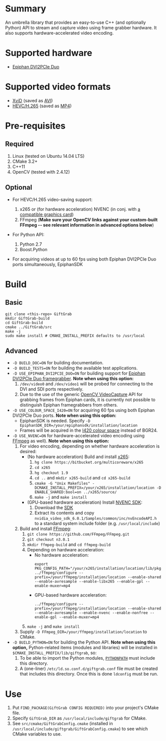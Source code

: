 # Summary

An umbrella library that provides an easy-to-use C++ (and optionally Python) API to stream and capture video using frame grabber hardware. It also supports hardware-accelerated video encoding.

# Supported hardware

* [Epiphan DVI2PCIe Duo](http://www.epiphan.com/products/dvi2pcie-duo/)

# Supported video formats

* [XviD](https://www.xvid.com/) (saved as [AVI](https://msdn.microsoft.com/en-us/library/windows/desktop/dd318189(v=vs.85).aspx))
* [HEVC/H.265](http://www.itu.int/ITU-T/recommendations/rec.aspx?rec=11885) (saved as [MP4](http://www.iso.org/iso/catalogue_detail.htm?csnumber=38538))

# Pre-requisites

## Required

1. Linux (tested on Ubuntu 14.04 LTS)
1. CMake 3.2+
1. C++11
1. OpenCV (tested with 2.4.12)

## Optional

* For HEVC/H.265 video-saving support:

  1. x265 or (for hardware acceleration) NVENC (in conj. with [a compatible graphics card](https://developer.nvidia.com/nvidia-video-codec-sdk))
  1. FFmpeg (__Make sure your OpenCV links against your custom-built FFmpeg -- see relevant information in advanced options below__)

* For Python API:

  1. Python 2.7
  1. Boost.Python

* For acquiring videos at up to 60 fps using both Epiphan DVI2PCIe Duo ports simultaneously, EpiphanSDK

# Build

## Basic

```
git clone <this-repo> GiftGrab
mkdir GiftGrab-build
cd GiftGrab-build
cmake ../GiftGrab/src
make -j
sudo make install # CMAKE_INSTALL_PREFIX defaults to /usr/local
```

## Advanced

* `-D BUILD_DOC=ON` for building documentation.
* `-D BUILD_TESTS=ON` for building the available test applications.
* `-D USE_EPIPHAN_DVI2PCIE_DUO=ON` for building support for [Epiphan DVI2PCIe Duo framegrabber](http://www.epiphan.com/products/dvi2pcie-duo). __Note when using this option:__
   1. `/dev/video0` and `/dev/video1` will be probed for connecting to the DVI and SDI ports respectively.
   1. Due to the use of the generic [OpenCV VideoCapture](http://docs.opencv.org/2.4/modules/highgui/doc/reading_and_writing_images_and_video.html#VideoCapture::VideoCapture%28int%20device%29) API for grabbing frames from Epiphan cards, it is currently not possible to distinguish Epiphan framegrabbers from others.
* `-D USE_COLOUR_SPACE_I420=ON` for acquiring 60 fps using both Epiphan DVI2PCIe Duo ports. __Note when using this option:__
   * EpiphanSDK is needed. Specify `-D EpiphanSDK_DIR=/your/epiphansdk/installation/location`
   * Frames will be acquired in the [I420 colour space](https://wiki.videolan.org/YUV#I420) instead of BGR24.
* `-D USE_NVENC=ON` for hardware-accelerated video encoding using [FFmpeg](https://www.ffmpeg.org/) as well). __Note when using this option:__
   1. For video encoding, depending on whether hardware acceleration is desired:
      * (No hardware acceleration) Build and install [x265](http://x265.org/):
         1. `hg clone https://bitbucket.org/multicoreware/x265`
         1. `cd x265`
         1. `hg checkout 1.9`
         1. `cd ..` and `mkdir x265-build` and `cd x265-build`
         1. `cmake -G "Unix Makefiles" -DCMAKE_INSTALL_PREFIX=/your/x265/installation/location -D ENABLE_SHARED:bool=on ../x265/source/`
         1. `make -j` and `make install`
      * (GPU-based hardware acceleration) Install [NVENC SDK](https://developer.nvidia.com/nvidia-video-codec-sdk):
         1. Download the [SDK](https://developer.nvidia.com/video-sdk-601)
         1. Extract its contents and copy `nvidia_video_sdk_6.0.1/Samples/common/inc/nvEncodeAPI.h` to a standard system include folder (e.g. `/usr/local/include`)
   1. Build and install [FFmpeg](https://www.ffmpeg.org/):
      1. `git clone https://github.com/FFmpeg/FFmpeg.git`
      1. `git checkout n3.0.1`
      1. `mkdir ffmpeg-build` and `cd ffmpeg-build`
      1. Depending on hardware acceleration:
         * No hardware acceleration:
           ```
           export PKG_CONFIG_PATH="/your/x265/installation/location/lib/pkgconfig:$PKG_CONFIG_PATH"
           ../ffmpeg/configure --prefix=/your/ffmpeg/installation/location --enable-shared --enable-avresample --enable-libx265 --enable-gpl --enable-muxer=mp4
           ```
         * GPU-based hardware acceleration:
           ```
           ../ffmpeg/configure --prefix=/your/ffmpeg/installation/location --enable-shared --enable-avresample --enable-nvenc --enable-nonfree --enable-gpl --enable-muxer=mp4
           ```
      1. `make -j` and `make install`
   1. Supply `-D FFmpeg_DIR=/your/ffmpeg/installation/location` to CMake.
* `-D BUILD_PYTHON=ON` for building the Python API. __Note when using this option,__ Python-related items (modules and libraries) will be installed in `$CMAKE_INSTALL_PREFIX/lib/giftgrab`, so:
   1. To be able to import the Python modules, [`PYTHONPATH`](https://docs.python.org/3/using/cmdline.html#envvar-PYTHONPATH) must include this directory.
   1. A (one-liner) `/etc/ld.so.conf.d/giftgrab.conf` file must be created that includes this directory. Once this is done `ldconfig` must be run.

# Use
1. Put `FIND_PACKAGE(GiftGrab CONFIG REQUIRED)` into your project's CMake file.
1. Specify `GiftGrab_DIR` as `/usr/local/include/giftgrab` for CMake.
1. See `src/cmake/GiftGrabConfig.cmake` (installed in `/usr/local/include/giftgrab/GiftGrabConfig.cmake`) to see which CMake variables to use.
